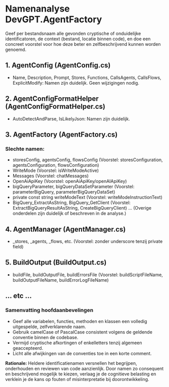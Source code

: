 # Namenanalyse DevGPT.AgentFactory

Geef per bestandsnaam alle gevonden cryptische of onduidelijke identificatoren, de context (bestand, locatie binnen code), en doe een concreet voorstel voor hoe deze beter en zelfbeschrijvend kunnen worden genoemd.

## 1. AgentConfig (AgentConfig.cs)
- Name, Description, Prompt, Stores, Functions, CallsAgents, CallsFlows, ExplicitModify: Namen zijn duidelijk. Geen wijzigingen nodig.

## 2. AgentConfigFormatHelper (AgentConfigFormatHelper.cs)
- AutoDetectAndParse, IsLikelyJson: Namen zijn duidelijk.

## 3. AgentFactory (AgentFactory.cs)
### Slechte namen:
- storesConfig, agentsConfig, flowsConfig  (Voorstel: storesConfiguration, agentsConfiguration, flowsConfiguration)
- WriteMode (Voorstel: isWriteModeActive)
- Messages (Voorstel: chatMessages)
- OpenAiApiKey (Voorstel: openAiApiKey/openAIApiKey)
- bigQueryParameter, bigQueryDataSetParameter (Voorstel: parameterBigQuery, parameterBigQueryDataSet)
- private const string writeModeText (Voorstel: writeModeInstructionText)
- BigQuery_ExtractAsString, BigQuery_GetClient (Voorstel: ExtractBigQueryResultAsString, CreateBigQueryClient)
...
(Overige onderdelen zijn duidelijk of beschreven in de analyse.)

## 4. AgentManager (AgentManager.cs)
- _stores, _agents, _flows, etc. (Voorstel: zonder underscore tenzij private field)

## 5. BuildOutput (BuildOutput.cs)
- buildFile, buildOutputFile, buildErrorsFile (Voorstel: buildScriptFileName, buildOutputFileName, buildErrorLogFileName)

## ... etc ...

### Samenvatting hoofdaanbevelingen
- Geef alle variabelen, functies, methoden en klassen een volledig uitgespelde, zelfverklarende naam.
- Gebruik camelCase of PascalCase consistent volgens de geldende conventie binnen de codebase.
- Vermijd cryptische afkortingen of enkelletters tenzij algemeen geaccepteerd.
- Licht alle afwijkingen van de conventies toe in een korte comment.

**Rationale:**
Heldere identificatienamen versnellen het begrijpen, onderhouden en reviewen van code aanzienlijk. Door namen zo consequent en beschrijvend mogelijk te kiezen, verlaag je de cognitieve belasting en verklein je de kans op fouten of misinterpretatie bij doorontwikkeling.